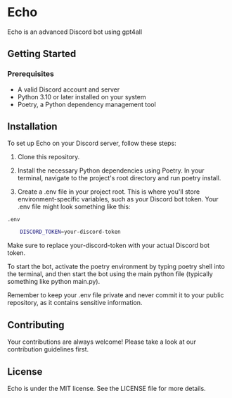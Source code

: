 # Echo

Echo is an advanced Discord bot using gpt4all
## Getting Started
### Prerequisites

- A valid Discord account and server
- Python 3.10 or later installed on your system
- Poetry, a Python dependency management tool

## Installation

To set up Echo on your Discord server, follow these steps:

1. Clone this repository.

2. Install the necessary Python dependencies using Poetry. In your terminal, navigate to the project's root directory and run poetry install.

3. Create a .env file in your project root. This is where you'll store environment-specific variables, such as your Discord bot token. Your .env file might look something like this:

 `.env`
```sh
    DISCORD_TOKEN=your-discord-token
```
Make sure to replace your-discord-token with your actual Discord bot token.

To start the bot, activate the poetry environment by typing poetry shell into the terminal, and then start the bot using the main python file (typically something like python main.py).

Remember to keep your .env file private and never commit it to your public repository, as it contains sensitive information.

## Contributing

Your contributions are always welcome! Please take a look at our contribution guidelines first.

## License

Echo is under the MIT license. See the LICENSE file for more details.